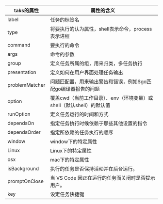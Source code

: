 | taks的属性     | 属性的含义                                                           |
| -------------- | -------------------------------------------------------------------- |
| label          | 任务的标签名                                                         |
| type           | 将要执行的认为属性，shell表示命令，process表示进程                   |
| command        | 要执行的命令                                                         |
| args           | 命令的参数                                                           |
| group          | 定义任务所属的组，用来归类，多任务执行                               |
| presentation   | 定义如何在用户界面处理任务输出                                       |
| problemMatcher | 问题匹配器，用来输出警告和错误，例如$go匹配go编译器报告的问题        |
| option         | 覆盖cwd（当前工作目录）、env（环境变量）或shell（默认shell）的默认值 |
| runOption      | 定义任务运行的时间和方式                                             |
| dependsOn      | 指定任务执行时候依赖于那些其他设置的指令                             |
| dependsOrder   | 指定所依赖的任务执行的顺序                                           |
| window         | window下的特定属性                                                   |
| Linux          | Linux下的特定属性                                                    |
| osx            | mac下的特定属性                                                      |
| isBackground   | 执行的任务是否保持活动并在后台运行。                                 |
| promptOnClose  | 当 VS Code 因正在运行的任务而关闭时是否提示用户。                    |
| key            | 设定任务快捷键                                                       |